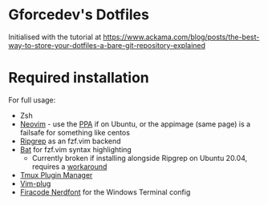 # Gforcedev's Dotfiles
Initialised with the tutorial at https://www.ackama.com/blog/posts/the-best-way-to-store-your-dotfiles-a-bare-git-repository-explained

# Required installation
For full usage:

 - Zsh
 - [Neovim](https://neovim.io/) - use the [PPA](https://github.com/neovim/neovim/wiki/Installing-Neovim#ubuntu) if on Ubuntu, or the appimage (same page) is a failsafe for something like centos
 - [Ripgrep](https://github.com/BurntSushi/ripgrep) as an fzf.vim backend
 - [Bat](https://github.com/sharkdp/bat) for fzf.vim syntax highlighting
   - Currently broken if installing alongside Ripgrep on Ubuntu 20.04, requires a [workaround](https://github.com/sharkdp/bat/issues/938)
 - [Tmux Plugin Manager](https://github.com/tmux-plugins/tpm)
 - [Vim-plug](https://github.com/junegunn/vim-plug)
 - [Firacode Nerdfont](https://www.nerdfonts.com/font-downloads) for the Windows Terminal config

